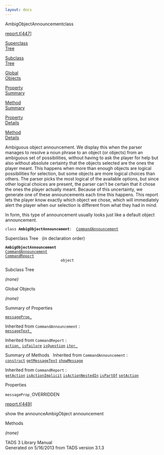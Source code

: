 ```yaml
---
layout: docs
---
```

<span class="title">AmbigObjectAnnouncement</span><span class="type">class</span>

[report.t](../file/report.t.html)\[[447](../source/report.t.html#447)\]

[Superclass  
Tree](#_SuperClassTree_)

[Subclass  
Tree](#_SubClassTree_)

[Global  
Objects](#_ObjectSummary_)

[Property  
Summary](#_PropSummary_)

[Method  
Summary](#_MethodSummary_)

[Property  
Details](#_Properties_)

[Method  
Details](#_Methods_)



Ambiguous object announcement. We display this when the parser manages
to resolve a noun phrase to an object (or objects) from an ambiguous set
of possibilities, without having to ask the player for help but also
without absolute certainty that the objects selected are the ones the
player meant. This happens when more than enough objects are logical
possibilities for selection, but some objects are more logical choices
than others. The parser picks the most logical of the available options,
but since other logical choices are present, the parser can't be certain
that it chose the ones the player actually meant. Because of this
uncertainty, we generate one of these announcements each time this
happens. This report lets the player know exactly which object we chose,
which will immediately alert the player when our selection is different
from what they had in mind.

In form, this type of announcement usually looks just like a default
object announcement.

`class `**`AmbigObjectAnnouncement`**` :   `[`CommandAnnouncement`](../object/CommandAnnouncement.html)



<span id="_SuperClassTree_"></span>



<span class="hdln">Superclass Tree</span>   (in declaration order)



**`AmbigObjectAnnouncement`**  
[`CommandAnnouncement`](../object/CommandAnnouncement.html)  
[`CommandReport`](../object/CommandReport.html)  
`                         object`  
<span id="_SubClassTree_"></span>



<span class="hdln">Subclass Tree</span>  



*(none)* <span id="_ObjectSummary_"></span>



<span class="hdln">Global Objects</span>  



*(none)* <span id="_PropSummary_"></span>



<span class="hdln">Summary of Properties</span>  



[`messageProp_`](#messageProp_)

Inherited from `CommandAnnouncement` :  
[`messageText_`](../object/CommandAnnouncement.html#messageText_)

Inherited from `CommandReport` :  
[`action_`](../object/CommandReport.html#action_) [`isFailure`](../object/CommandReport.html#isFailure) [`isQuestion`](../object/CommandReport.html#isQuestion) [`iter_`](../object/CommandReport.html#iter_)

<span id="_MethodSummary_"></span>



<span class="hdln">Summary of Methods</span>  
Inherited from `CommandAnnouncement` :  
[`construct`](../object/CommandAnnouncement.html#construct) [`getMessageText`](../object/CommandAnnouncement.html#getMessageText) [`showMessage`](../object/CommandAnnouncement.html#showMessage)

Inherited from `CommandReport` :  
[`getAction`](../object/CommandReport.html#getAction) [`isActionImplicit`](../object/CommandReport.html#isActionImplicit) [`isActionNestedIn`](../object/CommandReport.html#isActionNestedIn) [`isPartOf`](../object/CommandReport.html#isPartOf) [`setAction`](../object/CommandReport.html#setAction)

<span id="_Properties_"></span>



<span class="hdln">Properties</span>  



<span id="messageProp_"></span>

`messageProp_`<span class="rem">OVERRIDDEN</span>

[report.t](../file/report.t.html)\[[449](../source/report.t.html#449)\]



show the announceAmbigObject announcement



<span id="_Methods_"></span>



<span class="hdln">Methods</span>  



*(none)*



TADS 3 Library Manual  
Generated on 5/16/2013 from TADS version 3.1.3


